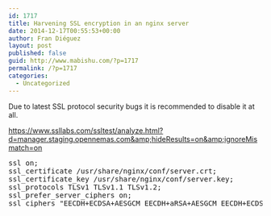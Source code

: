 ```yaml
---
id: 1717
title: Harvening SSL encryption in an nginx server
date: 2014-12-17T00:55:53+00:00
author: Fran Diéguez
layout: post
published: false
guid: http://www.mabishu.com/?p=1717
permalink: /?p=1717
categories:
  - Uncategorized
---
```

Due to latest SSL protocol security bugs it is recommended to disable it at all.

https://www.ssllabs.com/ssltest/analyze.html?d=manager.staging.opennemas.com&amp;hideResults=on&amp;ignoreMismatch=on
<pre>ssl on;
ssl_certificate /usr/share/nginx/conf/server.crt;
ssl_certificate_key /usr/share/nginx/conf/server.key;
ssl_protocols TLSv1 TLSv1.1 TLSv1.2;
ssl_prefer_server_ciphers on;
ssl_ciphers "EECDH+ECDSA+AESGCM EECDH+aRSA+AESGCM EECDH+ECDSA+SHA384 EECDH+ECDSA+SHA256 EECDH+aRSA+SHA384 EECDH+aRSA+SHA256 EECDH+aRSA+RC4 EECDH EDH+aRSA RC4 !aNULL !eNULL !LOW !3DES !MD5 !EXP !PSK !SRP !DSS";</pre>
